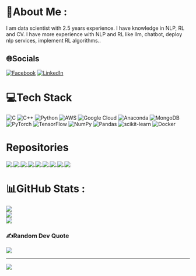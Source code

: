 # 💫About Me :
I am data scientist with 2.5 years experience. I have knowledge in NLP, RL and CV. I have more experience with NLP and RL like llm, chatbot, deploy nlp services, implement RL algorithms..

## 🌐Socials
[![Facebook](https://img.shields.io/badge/Facebook-%231877F2.svg?logo=Facebook&logoColor=white)](https://facebook.com/viethoang.chuong.3/) [![LinkedIn](https://img.shields.io/badge/LinkedIn-%230077B5.svg?logo=linkedin&logoColor=white)](https://linkedin.com/in/cvhvn) 

# 💻Tech Stack
![C](https://img.shields.io/badge/c-%2300599C.svg?style=plastic&logo=c&logoColor=white) ![C++](https://img.shields.io/badge/c++-%2300599C.svg?style=plastic&logo=c%2B%2B&logoColor=white) ![Python](https://img.shields.io/badge/python-3670A0?style=plastic&logo=python&logoColor=ffdd54) ![AWS](https://img.shields.io/badge/AWS-%23FF9900.svg?style=plastic&logo=amazon-aws&logoColor=white) ![Google Cloud](https://img.shields.io/badge/Google%20Cloud-%234285F4.svg?style=plastic&logo=google-cloud&logoColor=white) ![Anaconda](https://img.shields.io/badge/Anaconda-%2344A833.svg?style=plastic&logo=anaconda&logoColor=white) ![MongoDB](https://img.shields.io/badge/MongoDB-%234ea94b.svg?style=plastic&logo=mongodb&logoColor=white) ![PyTorch](https://img.shields.io/badge/PyTorch-%23EE4C2C.svg?style=plastic&logo=PyTorch&logoColor=white) ![TensorFlow](https://img.shields.io/badge/TensorFlow-%23FF6F00.svg?style=plastic&logo=TensorFlow&logoColor=white) ![NumPy](https://img.shields.io/badge/numpy-%23013243.svg?style=plastic&logo=numpy&logoColor=white) ![Pandas](https://img.shields.io/badge/pandas-%23150458.svg?style=plastic&logo=pandas&logoColor=white) ![scikit-learn](https://img.shields.io/badge/scikit--learn-%23F7931E.svg?style=plastic&logo=scikit-learn&logoColor=white) ![Docker](https://img.shields.io/badge/docker-%230db7ed.svg?style=plastic&logo=docker&logoColor=white)

# Repositories

<a href="https://github.com/CVHvn/Mario_PPO_RND">
  <img align="center" src="https://github-readme-stats.anuraghazra1.vercel.app/api/pin/?username=CVHvn&repo=Mario_PPO_RND&theme=radical" />
</a>    
<a href="https://github.com/CVHvn/Mario_PPO">
  <img align="center" src="https://github-readme-stats.anuraghazra1.vercel.app/api/pin/?username=CVHvn&repo=Mario_PPO&theme=radical" />
</a>

<a href="https://github.com/CVHvn/Mario_PTR_PPO">
  <img align="center" src="https://github-readme-stats.anuraghazra1.vercel.app/api/pin/?username=CVHvn&repo=Mario_PTR_PPO&theme=radical" />
</a>    
<a href="https://github.com/CVHvn/Finetune_LLM">
  <img align="center" src="https://github-readme-stats.anuraghazra1.vercel.app/api/pin/?username=CVHvn&repo=Finetune_LLM&theme=radical" />
</a>

<a href="https://github.com/CVHvn/Vietnamese-text-classification">
  <img align="center" src="https://github-readme-stats.anuraghazra1.vercel.app/api/pin/?username=CVHvn&repo=Vietnamese-text-classification&theme=radical" />
</a>    
<a href="https://github.com/CVHvn/Mario_LSTM_PPO">
  <img align="center" src="https://github-readme-stats.anuraghazra1.vercel.app/api/pin/?username=CVHvn&repo=Mario_LSTM_PPO&theme=radical" />
</a>

<a href="https://github.com/CVHvn/Mario_A2C">
  <img align="center" src="https://github-readme-stats.anuraghazra1.vercel.app/api/pin/?username=CVHvn&repo=Mario_A2C&theme=radical" />
</a>    
<a href="https://github.com/CVHvn/Time_Series">
  <img align="center" src="https://github-readme-stats.anuraghazra1.vercel.app/api/pin/?username=CVHvn&repo=Time_Series&theme=radical" />
</a>

<a href="https://github.com/CVHvn/Mario_PPO_DRND">
  <img align="center" src="https://github-readme-stats.anuraghazra1.vercel.app/api/pin/?username=CVHvn&repo=Mario_PPO_DRND&theme=radical" />
</a>  

# 📊GitHub Stats :
![](https://github-readme-stats.vercel.app/api?username=CVHvn&theme=radical&hide_border=false&include_all_commits=false&count_private=false)<br/>
![](https://github-readme-streak-stats.herokuapp.com/?user=CVHvn&theme=radical&hide_border=false)<br/>
![](https://github-readme-stats.vercel.app/api/top-langs/?username=CVHvn&theme=radical&hide_border=false&include_all_commits=false&count_private=false&layout=compact)

### ✍️Random Dev Quote
![](https://quotes-github-readme.vercel.app/api?type=horizontal&theme=radical)

---
[![](https://visitcount.itsvg.in/api?id=CVHvn&icon=0&color=0)](https://visitcount.itsvg.in)
